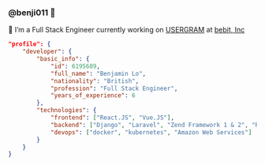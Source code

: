 ### @benji011 👋 
🔭 I’m a Full Stack Engineer currently working on [USERGRAM](https://benjaminlo.io/project/portfolio/ug/) at [bebit, Inc](github.com/bebit)

```json
"profile": {
    "developer": {
        "basic_info": {
            "id": 6195689,
            "full_name": "Benjamin Lo",
            "nationality": "British",
            "profession": "Full Stack Engineer",
            "years_of_experience": 6
        },
        "technologies": {
            "frontend": ["React.JS", "Vue.JS"],
            "backend": ["Django", "Laravel", "Zend Framework 1 & 2", "Ruby On Rails"],
            "devops": ["docker", "kubernetes", "Amazon Web Services"]
        }
    }
}
```

<!--
**benji011/benji011** is a ✨ _special_ ✨ repository because its `README.md` (this file) appears on your GitHub profile.

Here are some ideas to get you started:

- 🔭 I’m currently working on ...
- 🌱 I’m currently learning ...
- 👯 I’m looking to collaborate on ...
- 🤔 I’m looking for help with ...
- 💬 Ask me about ...
- 📫 How to reach me: ...
- 😄 Pronouns: ...
- ⚡ Fun fact: ...
-->
